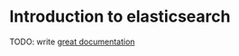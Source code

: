 # Introduction to elasticsearch

TODO: write [great documentation](https://jacobian.org/writing/what-to-write/)
